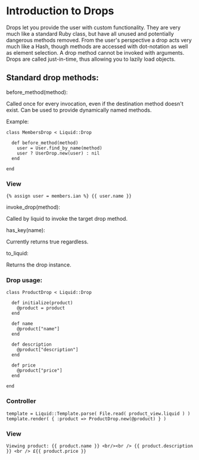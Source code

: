 # Introduction to Drops

Drops let you provide the user with custom functionality. They are very much like a standard Ruby class, but have all unused and potentially dangerous methods removed. From the user's perspective a drop acts very much like a Hash, though methods are accessed with dot-notation as well as element selection. A drop method cannot be invoked with arguments. Drops are called just-in-time, thus allowing you to lazily load objects.

## Standard drop methods:

before_method(method):

Called once for every invocation, even if the destination method doesn't exist. Can be used to provide dynamically named methods.

Example:

    class MembersDrop < Liquid::Drop

      def before_method(method)
        user = User.find_by_name(method)
        user ? UserDrop.new(user) : nil
      end

    end

### View

    {% assign user = members.ian %} {{ user.name }}

invoke_drop(method):

Called by liquid to invoke the target drop method.

has_key(name):

Currently returns true regardless.

to_liquid:

Returns the drop instance.

### Drop usage:

    class ProductDrop < Liquid::Drop

      def initialize(product)
        @product = product
      end

      def name
        @product["name"]
      end

      def description
        @product["description"]
      end

      def price
        @product["price"]
      end

    end

### Controller 

    template = Liquid::Template.parse( File.read( product_view.liquid ) ) template.render( { :product => ProductDrop.new(@product) } )

### View

    Viewing product: {{ product.name }} <br/><br /> {{ product.description }} <br /> £{{ product.price }} 
